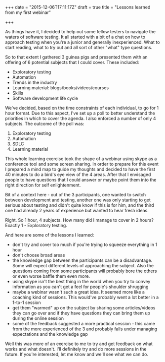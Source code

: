 +++
date = "2015-12-06T17:11:17Z"
draft = true
title = "Lessons learned from my first webinar"

+++

<p>As things have it, I decided to help out some fellow testers to navigate the waters of software testing. It all started with a bit of a chat on how to approach testing when you're a junior and generally inexperienced. What to start reading, what to try out and all sort of other "what" type questions.</p>
<p>So to that extent I gathered 3 guinea pigs and presented them with an offering of 6 potential subjects that I could cover. These included:</p>
<ul>
<li>Exploratory testing</li>
<li>Automation</li>
<li>Trends in the industry</li>
<li>Learning material: blogs/books/videos/courses</li>
<li>Skills</li>
<li>Software development life cycle</li>
</ul>
<p>We've decided, based on the time constraints of each individual, to go for 1 hour format. Due to this aspect, I've set up a poll to better understand the priorities in which to cover the agenda. I also enforced a number of only 4 subjects. The outcome of the poll was:</p>
<ol>
<li>Exploratory testing</li>
<li>Automation</li>
<li>SDLC</li>
<li>Learning material</li>
</ol>
<p>This whole learning exercise took the shape of a webinar using skype as a conference tool and some screen sharing. In order to prepare for this event I prepared a mind map to guide my thoughts and decided to have the first 40 minutes to do a bird's eye view of the 4 areas. After that I envisaged people to have questions that I could answer or maybe point them into the right direction for self enlightenment.</p>
<p>Bit of a context here - out of the 3 participants, one wanted to switch between development and testing, another one was only starting to get serious about testing and didn't quite know if this is for him, and the third one had already 2 years of experience but wanted to hear fresh ideas.</p>
<p>Right. So 1 hour, 4 subjects. How many did I manage to cover in 2 hours? Exactly 1 - Exploratory testing.</p>
<p>And here are some of the lessons I learned:</p>
<ul>
<li><span style="line-height: 13px;">don't try and cover too much if you're trying to squeeze everything in 1 hour</span></li>
<li>don't choose broad areas</li>
<li>the knowledge gap between the participants can be a disadvantage. Some will expect different levels of approaching the subject. Also the questions coming from some participants will probably bore the others or even worse baffle them even more.</li>
<li>using skype isn't the best thing in the world when you try to convey information as you can't get a feel for people's shoulder shrugging</li>
<li>maybe a webinar wasn't such a great idea. It seemed more like a coaching kind of sessions. This would've probably went a lot better in a 1-to-1 session</li>
<li>get them "warmed" up on the subject by sharing some articles/videos they can go over and if they have questions they can bring them up during the online session</li>
<li>some of the feedback suggested a more practical session - this came from the more experienced of the 3 and probably falls under managing expectations and the knowledge gap</li>
</ul>
<p>Well this was more of an exercise to me to try and get feedback on what works and what doesn't. I'll definitely try and do more sessions in the future. If you're interested, let me know and we'll see what we can do.</p>
